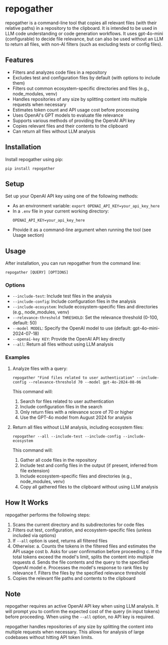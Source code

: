# repogather

repogather is a command-line tool that copies all relevant files (with their relative paths) in a repository to the clipboard. It is intended to be used in LLM code understanding or code generation workflows. It uses gpt-4o-mini (configurable) to decide file relevance, but can also be used without an LLM to return all files, with non-AI filters (such as excluding tests or config files).

## Features

- Filters and analyzes code files in a repository
- Excludes test and configuration files by default (with options to include them)
- Filters out common ecosystem-specific directories and files (e.g., node_modules, venv)
- Handles repositories of any size by splitting content into multiple requests when necessary
- Estimates token count and API usage cost before processing
- Uses OpenAI's GPT models to evaluate file relevance
- Supports various methods of providing the OpenAI API key
- Copies relevant files and their contents to the clipboard
- Can return all files without LLM analysis

## Installation

Install repogather using pip:

```
pip install repogather
```

## Setup

Set up your OpenAI API key using one of the following methods:
- As an environment variable: `export OPENAI_API_KEY=your_api_key_here`
- In a `.env` file in your current working directory:
  ```
  OPENAI_API_KEY=your_api_key_here
  ```
- Provide it as a command-line argument when running the tool (see Usage section)

## Usage

After installation, you can run repogather from the command line:

```
repogather [QUERY] [OPTIONS]
```

### Options

- `--include-test`: Include test files in the analysis
- `--include-config`: Include configuration files in the analysis
- `--include-ecosystem`: Include ecosystem-specific files and directories (e.g., node_modules, venv)
- `--relevance-threshold THRESHOLD`: Set the relevance threshold (0-100, default: 50)
- `--model MODEL`: Specify the OpenAI model to use (default: gpt-4o-mini-2024-07-18)
- `--openai-key KEY`: Provide the OpenAI API key directly
- `--all`: Return all files without using LLM analysis

### Examples

1. Analyze files with a query:
   ```
   repogather "Find files related to user authentication" --include-config --relevance-threshold 70 --model gpt-4o-2024-08-06
   ```

   This command will:
   1. Search for files related to user authentication
   2. Include configuration files in the search
   3. Only return files with a relevance score of 70 or higher
   4. Use the GPT-4o model from August 2024 for analysis

2. Return all files without LLM analysis, including ecosystem files:
   ```
   repogather --all --include-test --include-config --include-ecosystem
   ```

   This command will:
   1. Gather all code files in the repository
   2. Include test and config files in the output (if present, inferred from file extension)
   3. Include ecosystem-specific files and directories (e.g., node_modules, venv)
   4. Copy all gathered files to the clipboard without using LLM analysis

## How It Works

repogather performs the following steps:

1. Scans the current directory and its subdirectories for code files
2. Filters out test, configuration, and ecosystem-specific files (unless included via options)
3. If `--all` option is used, returns all filtered files
4. Otherwise:
   a. Counts the tokens in the filtered files and estimates the API usage cost
   b. Asks for user confirmation before proceeding
   c. If the total tokens exceed the model's limit, splits the content into multiple requests
   d. Sends the file contents and the query to the specified OpenAI model
   e. Processes the model's response to rank files by relevance
   f. Filters the files by the specified relevance threshold
5. Copies the relevant file paths and contents to the clipboard

## Note

repogather requires an active OpenAI API key when using LLM analysis. It will prompt you to confirm the expected cost of the query (in input tokens) before proceeding. When using the `--all` option, no API key is required.

repogather handles repositories of any size by splitting the content into multiple requests when necessary. This allows for analysis of large codebases without hitting API token limits.